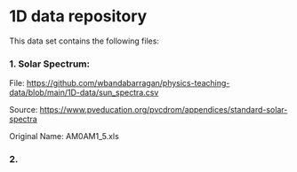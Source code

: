 # 1D data repository

This data set contains the following files:

### 1. Solar Spectrum:

File: https://github.com/wbandabarragan/physics-teaching-data/blob/main/1D-data/sun_spectra.csv

Source: https://www.pveducation.org/pvcdrom/appendices/standard-solar-spectra

Original Name: AM0AM1_5.xls

### 2. 
